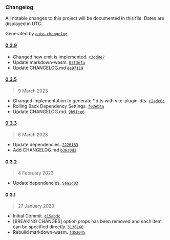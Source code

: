 ### Changelog

All notable changes to this project will be documented in this file. Dates are displayed in UTC.

Generated by [`auto-changelog`](https://github.com/CookPete/auto-changelog).

#### [0.3.9](https://github.com/logue/vue-markdown-wasm/compare/0.3.5...0.3.9)

- Changed how emit is implemented. [`c3dd8e7`](https://github.com/logue/vue-markdown-wasm/commit/c3dd8e75edc9ffcdc8f003ea334d3d0c04a8fb47)
- Update markdown-wasm. [`03f3efa`](https://github.com/logue/vue-markdown-wasm/commit/03f3efa1943b0147bd8cd0b26863f5daaf84bfa9)
- Update CHANGELOG.md [`ee97119`](https://github.com/logue/vue-markdown-wasm/commit/ee97119b1b0087e6250defa64fa3a824d2e0a0eb)

#### [0.3.5](https://github.com/logue/vue-markdown-wasm/compare/0.3.3...0.3.5)

> 9 March 2023

- Changed implementation to generate \*.d.ts with vite-plugin-dts. [`c2adc0c`](https://github.com/logue/vue-markdown-wasm/commit/c2adc0c3c3dc3ddb7b4e99f7e4cb00424fe5ce8b)
- Rolling Back Dependency Settings. [`f03eb4a`](https://github.com/logue/vue-markdown-wasm/commit/f03eb4a091acdba6976e65c8af8bf3332349d4f9)
- Update CHANGELOG.md. [`9b91ce6`](https://github.com/logue/vue-markdown-wasm/commit/9b91ce6ccdcfc6c4d0cf4a9754f2e125038ad1ca)

#### [0.3.3](https://github.com/logue/vue-markdown-wasm/compare/0.3.2...0.3.3)

> 6 March 2023

- Update dependencies. [`2226f63`](https://github.com/logue/vue-markdown-wasm/commit/2226f63f5bce2bd25b9ac64bb939b733d379753e)
- Add CHANGELOG.md [`b3630d2`](https://github.com/logue/vue-markdown-wasm/commit/b3630d2189307d479f96cde19a8c08637f93cc0d)

#### [0.3.2](https://github.com/logue/vue-markdown-wasm/compare/0.3.1...0.3.2)

> 4 February 2023

- Update dependencies. [`5aa2d03`](https://github.com/logue/vue-markdown-wasm/commit/5aa2d03866c14d133fbf022a69b59d5b895ff4ec)

#### 0.3.1

> 27 January 2023

- Initial Commit. [`d15abdc`](https://github.com/logue/vue-markdown-wasm/commit/d15abdc8da0ebb10ace747272034bca8c63bb399)
- [BREAKING CHANGES] option props has been removed and each item can be specified directly. [`3136168`](https://github.com/logue/vue-markdown-wasm/commit/313616801ddb78f92a69ac7633f3ef0d7d3167b4)
- Rebuild markdown-wasm. [`fd52045`](https://github.com/logue/vue-markdown-wasm/commit/fd52045df1bdaf6b76f556fd4ef487a296941294)

